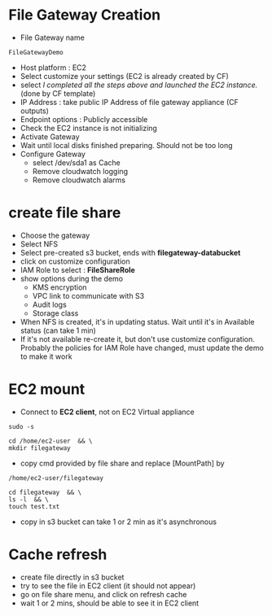 # File Gateway Creation

* File Gateway name

```
FileGatewayDemo
```
* Host platform : EC2
* Select customize your settings (EC2 is already created by CF)
* select *I completed all the steps above and launched the EC2 instance.* (done by CF template)
* IP Address : take public IP Address of file gateway appliance (CF outputs)
* Endpoint options : Publicly accessible
* Check the EC2 instance is not initializing
* Activate Gateway
* Wait until local disks finished preparing. Should not be too long
* Configure Gateway
  * select /dev/sda1 as Cache
  * Remove cloudwatch logging
  * Remove cloudwatch alarms
  

# create file share

* Choose the gateway
* Select NFS
* Select pre-created s3 bucket, ends with **filegateway-databucket**
* click on customize configuration
* IAM Role to select : **FileShareRole**
* show options during the demo
  * KMS encryption
  * VPC link to communicate with S3
  * Audit logs
  * Storage class
* When NFS is created, it's in updating status. Wait until it's in Available status (can take 1 min)
* If it's not available re-create it, but don't use customize configuration. Probably the policies for IAM Role have changed, must update the demo to make it work

# EC2 mount

* Connect to **EC2 client**, not on EC2 Virtual appliance

```
sudo -s
```

```
cd /home/ec2-user  && \
mkdir filegateway
```

* copy cmd provided by file share and replace [MountPath] by

```
/home/ec2-user/filegateway
```

```
cd filegateway  && \
ls -l  && \
touch test.txt
```

* copy in s3 bucket can take 1 or 2 min as it's asynchronous

# Cache refresh

* create file directly in s3 bucket
* try to see the file in EC2 client (it should not appear)
* go on file share menu, and click on refresh cache
* wait 1 or 2 mins, should be able to see it in EC2 client
